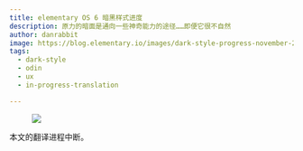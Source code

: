 ```yaml
---
title: elementary OS 6 暗黑样式进度
description: 原力的暗面是通向一些神奇能力的途径……即便它很不自然
author: danrabbit
image: https://blog.elementary.io/images/dark-style-progress-november-2020/card.png
tags:
  - dark-style
  - odin
  - ux
  - in-progress-translation

---
```

<figure class="full-bleed" markdown="1">

![](https://blog.elementary.io/images/dark-style-progress-november-2020/card.png)

</figure>

本文的翻译进程中断。
